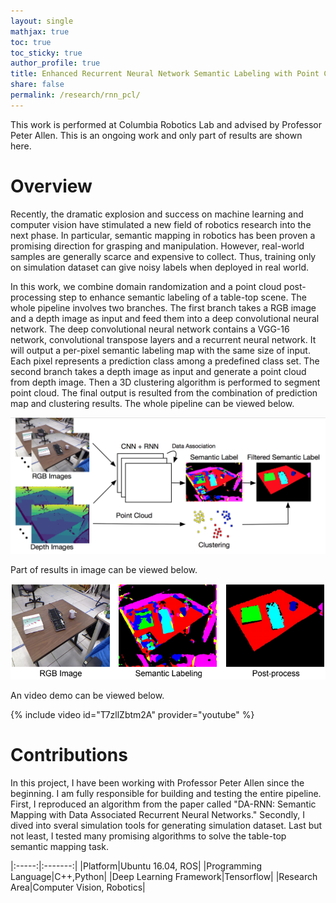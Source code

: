 ```yaml
---
layout: single
mathjax: true
toc: true
toc_sticky: true
author_profile: true
title: Enhanced Recurrent Neural Network Semantic Labeling with Point Cloud Processing
share: false
permalink: /research/rnn_pcl/
---
```


This work is performed at Columbia Robotics Lab and advised by Professor Peter Allen. This is an ongoing work and only part of results are shown here. 

# Overview

Recently, the dramatic explosion and success on machine learning and computer vision have stimulated a new field of robotics research into the next phase. In particular, semantic mapping in robotics has been proven a promising direction for grasping and manipulation. However, real-world samples are generally scarce and expensive to collect. Thus, training only on simulation dataset can give noisy labels when deployed in real world. 

In this work, we combine domain randomization and a point cloud post-processing step to enhance semantic labeling of a table-top scene. The whole pipeline involves two branches. The first branch takes a RGB image and a depth image as input and feed them into a deep convolutional neural network. The deep convolutional neural network contains a VGG-16 network, convolutional transpose layers and a recurrent neural network. It will output a per-pixel semantic labeling map with the same size of input. Each pixel represents a prediction class among a predefined class set. The second branch takes a depth image as input and generate a point cloud from depth image. Then a 3D clustering algorithm is performed to segment point cloud. The final output is resulted from the combination of prediction map and clustering results. The whole pipeline can be viewed below. 

![Pipeline](/_research/images/rnn_pcl_1.png)

Part of results in image can be viewed below.

![Image Demo](/_research/images/rnn_pcl_2.png)

An video demo can be viewed below. 

{% include video id="T7zllZbtm2A" provider="youtube" %}


# Contributions

In this project, I have been working with Professor Peter Allen since the beginning. I am fully responsible for building and testing the entire pipeline. First, I reproduced an algorithm from the paper called "DA-RNN: Semantic Mapping with Data Associated Recurrent Neural Networks." Secondly, I dived into sveral simulation tools for generating simulation dataset. Last but not least, I tested many promising algorithms to solve the table-top semantic mapping task. 

|:-----:|:-------:|
|Platform|Ubuntu 16.04, ROS|
|Programming Language|C++,Python|
|Deep Learning Framework|Tensorflow|
|Research Area|Computer Vision, Robotics|
